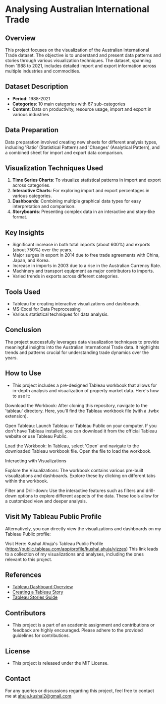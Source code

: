 # Analysing Australian International Trade

## Overview
This project focuses on the visualization of the Australian International Trade dataset. The objective is to understand and present data patterns and stories through various visualization techniques. The dataset, spanning from 1988 to 2021, includes detailed import and export information across multiple industries and commodities.

## Dataset Description
- **Period**: 1988-2021
- **Categories**: 10 main categories with 67 sub-categories
- **Content**: Data on productivity, resource usage, import and export in various industries

## Data Preparation
Data preparation involved creating new sheets for different analysis types, including 'Ratio' (Statistical Pattern) and 'Changes' (Analytical Pattern), and a combined sheet for import and export data comparison.

## Visualization Techniques Used
1. **Time Series Charts**: To visualize statistical patterns in import and export across categories.
2. **Interactive Charts**: For exploring import and export percentages in various categories.
3. **Dashboards**: Combining multiple graphical data types for easy interpretation and comparison.
4. **Storyboards**: Presenting complex data in an interactive and story-like format.

## Key Insights
- Significant increase in both total imports (about 600%) and exports (about 750%) over the years.
- Major surges in export in 2014 due to free trade agreements with China, Japan, and Korea.
- Increase in imports in 2003 due to a rise in the Australian Currency Rate.
- Machinery and transport equipment as major contributors to imports.
- Varied trends in exports across different categories.

## Tools Used
- Tableau for creating interactive visualizations and dashboards.
- MS-Excel for Data Preprocessing
- Various statistical techniques for data analysis.

## Conclusion
The project successfully leverages data visualization techniques to provide meaningful insights into the Australian International Trade data. It highlights trends and patterns crucial for understanding trade dynamics over the years.

## How to Use
- This project includes a pre-designed Tableau workbook that allows for in-depth analysis and visualization of property market data. Here's how to use it:

Download the Workbook: After cloning this repository, navigate to the 'tableau' directory. Here, you'll find the Tableau workbook file (with a .twbx extension).

Open Tableau: Launch Tableau or Tableau Public on your computer. If you don't have Tableau installed, you can download it from the official Tableau website or use Tableau Public.

Load the Workbook: In Tableau, select 'Open' and navigate to the downloaded Tableau workbook file. Open the file to load the workbook.

Interacting with Visualizations

Explore the Visualizations: The workbook contains various pre-built visualizations and dashboards. Explore these by clicking on different tabs within the workbook.

Filter and Drill-down: Use the interactive features such as filters and drill-down options to explore different aspects of the data. These tools allow for a customized view and deeper analysis.

## Visit My Tableau Public Profile
Alternatively, you can directly view the visualizations and dashboards on my Tableau Public profile:

Visit Here: Kushal Ahuja's Tableau Public Profile (https://public.tableau.com/app/profile/kushal.ahuja/vizzes) This link leads to a collection of my visualizations and analyses, including the ones relevant to this project.

## References
- [Tableau Dashboard Overview](https://www.tableau.com/learn/articles/dashboards/what-is)
- [Creating a Tableau Story](https://www.rigordatasolutions.com/post/create-a-tableau-story)
- [Tableau Stories Guide](https://help.tableau.com/current/pro/desktop/en-us/stories.htm)

## Contributors
- This project is a part of an academic assignment and contributions or feedback are highly encouraged. Please adhere to the provided guidelines for contributions.

## License
- This project is released under the MIT License.

## Contact
For any queries or discussions regarding this project, feel free to contact me at ahuja.kushal2@gmail.com

